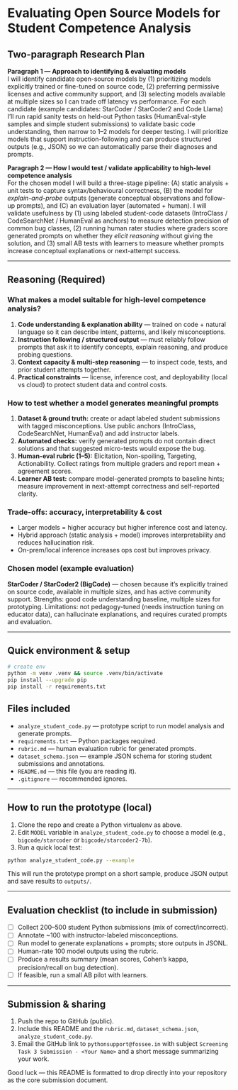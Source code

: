 # Evaluating Open Source Models for Student Competence Analysis

## Two-paragraph Research Plan

**Paragraph 1 — Approach to identifying & evaluating models**  
I will identify candidate open-source models by (1) prioritizing models explicitly trained or fine-tuned on source code, (2) preferring permissive licenses and active community support, and (3) selecting models available at multiple sizes so I can trade off latency vs performance. For each candidate (example candidates: StarCoder / StarCoder2 and Code Llama) I’ll run rapid sanity tests on held-out Python tasks (HumanEval-style samples and simple student submissions) to validate basic code understanding, then narrow to 1–2 models for deeper testing. I will prioritize models that support instruction-following and can produce structured outputs (e.g., JSON) so we can automatically parse their diagnoses and prompts.

**Paragraph 2 — How I would test / validate applicability to high-level competence analysis**  
For the chosen model I will build a three-stage pipeline: (A) static analysis + unit tests to capture syntax/behavioural correctness, (B) the model for *explain-and-probe* outputs (generate conceptual observations and follow-up prompts), and (C) an evaluation layer (automated + human). I will validate usefulness by (1) using labeled student-code datasets (IntroClass / CodeSearchNet / HumanEval as anchors) to measure detection precision of common bug classes, (2) running human rater studies where graders score generated prompts on whether they *elicit reasoning* without giving the solution, and (3) small AB tests with learners to measure whether prompts increase conceptual explanations or next-attempt success.

---

## Reasoning (Required)

### What makes a model suitable for high-level competence analysis?
1. **Code understanding & explanation ability** — trained on code + natural language so it can describe intent, patterns, and likely misconceptions.  
2. **Instruction following / structured output** — must reliably follow prompts that ask it to identify concepts, explain reasoning, and produce probing questions.  
3. **Context capacity & multi-step reasoning** — to inspect code, tests, and prior student attempts together.  
4. **Practical constraints** — license, inference cost, and deployability (local vs cloud) to protect student data and control costs.

### How to test whether a model generates meaningful prompts
1. **Dataset & ground truth:** create or adapt labeled student submissions with tagged misconceptions. Use public anchors (IntroClass, CodeSearchNet, HumanEval) and add instructor labels.  
2. **Automated checks:** verify generated prompts do not contain direct solutions and that suggested micro-tests would expose the bug.  
3. **Human-eval rubric (1–5):** Elicitation, Non-spoiling, Targeting, Actionability. Collect ratings from multiple graders and report mean + agreement scores.  
4. **Learner AB test:** compare model-generated prompts to baseline hints; measure improvement in next-attempt correctness and self-reported clarity.

### Trade-offs: accuracy, interpretability & cost
- Larger models = higher accuracy but higher inference cost and latency.  
- Hybrid approach (static analysis + model) improves interpretability and reduces hallucination risk.  
- On-prem/local inference increases ops cost but improves privacy.

### Chosen model (example evaluation)
**StarCoder / StarCoder2 (BigCode)** — chosen because it’s explicitly trained on source code, available in multiple sizes, and has active community support. Strengths: good code understanding baseline, multiple sizes for prototyping. Limitations: not pedagogy-tuned (needs instruction tuning on educator data), can hallucinate explanations, and requires curated prompts and evaluation.

---

## Quick environment & setup

```bash
# create env
python -m venv .venv && source .venv/bin/activate
pip install --upgrade pip
pip install -r requirements.txt
```

## Files included
- `analyze_student_code.py` — prototype script to run model analysis and generate prompts.
- `requirements.txt` — Python packages required.
- `rubric.md` — human evaluation rubric for generated prompts.
- `dataset_schema.json` — example JSON schema for storing student submissions and annotations.
- `README.md` — this file (you are reading it).
- `.gitignore` — recommended ignores.

---

## How to run the prototype (local)
1. Clone the repo and create a Python virtualenv as above.
2. Edit `MODEL` variable in `analyze_student_code.py` to choose a model (e.g., `bigcode/starcoder` or `bigcode/starcoder2-7b`).
3. Run a quick local test:
```bash
python analyze_student_code.py --example
```
This will run the prototype prompt on a short sample, produce JSON output and save results to `outputs/`.

---

## Evaluation checklist (to include in submission)
- [ ] Collect 200–500 student Python submissions (mix of correct/incorrect).  
- [ ] Annotate ~100 with instructor-labeled misconceptions.  
- [ ] Run model to generate explanations + prompts; store outputs in JSONL.  
- [ ] Human-rate 100 model outputs using the rubric.  
- [ ] Produce a results summary (mean scores, Cohen’s kappa, precision/recall on bug detection).  
- [ ] If feasible, run a small AB pilot with learners.

---

## Submission & sharing
1. Push the repo to GitHub (public).  
2. Include this README and the `rubric.md`, `dataset_schema.json`, `analyze_student_code.py`.  
3. Email the GitHub link to `pythonsupport@fossee.in` with subject `Screening Task 3 Submission - <Your Name>` and a short message summarizing your work.

Good luck — this README is formatted to drop directly into your repository as the core submission document.
